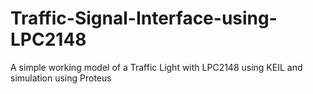 # Traffic-Signal-Interface-using-LPC2148
A simple working model of a Traffic Light with LPC2148 using KEIL and simulation using Proteus

